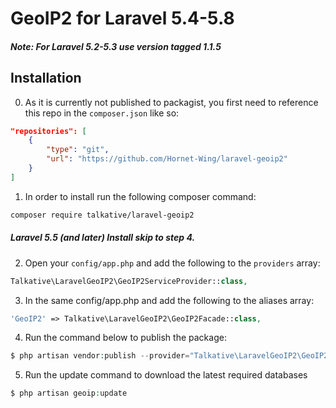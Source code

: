 # GeoIP2 for Laravel 5.4-5.8

##### Note: For Laravel 5.2-5.3 use version tagged 1.1.5 

## Installation

0) As it is currently not published to packagist, you first need to reference this repo in the `composer.json` like so:
``` json
"repositories": [
	{
		"type": "git",
		"url": "https://github.com/Hornet-Wing/laravel-geoip2"
	}
]
```

1) In order to install run the following composer command:

``` bash
composer require talkative/laravel-geoip2
```
##### Laravel 5.5 (and later) Install skip to step 4.

2) Open your `config/app.php` and add the following to the `providers` array:

``` php
Talkative\LaravelGeoIP2\GeoIP2ServiceProvider::class,
```

3) In the same config/app.php and add the following to the aliases array:

``` php
'GeoIP2' => Talkative\LaravelGeoIP2\GeoIP2Facade::class,
```

4) Run the command below to publish the package:

``` php
$ php artisan vendor:publish --provider="Talkative\LaravelGeoIP2\GeoIP2ServiceProvider"
```

5) Run the update command to download the latest required databases

``` php
$ php artisan geoip:update
```
